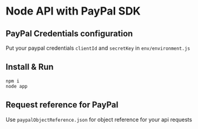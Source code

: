 # Node API with PayPal SDK

## PayPal Credentials configuration

Put your paypal credentials `clientId` and `secretKey` in `env/environment.js`

## Install & Run

```
npm i
node app
```

## Request reference for PayPal
 Use `paypalObjectReference.json` for object reference for your api requests
